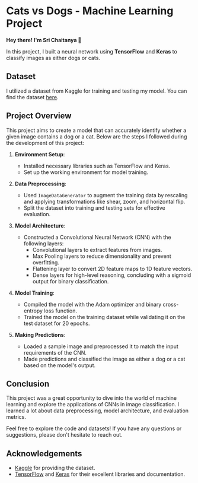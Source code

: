 # Cats vs Dogs - Machine Learning Project

**Hey there! I'm Sri Chaitanya 👋**

In this project, I built a neural network using **TensorFlow** and **Keras** to classify images as either dogs or cats.

## Dataset

I utilized a dataset from Kaggle for training and testing my model. You can find the dataset [here](https://www.kaggle.com/datasets/d4rklucif3r/cat-and-dogs?select=dataset).

## Project Overview

This project aims to create a model that can accurately identify whether a given image contains a dog or a cat. Below are the steps I followed during the development of this project:

1. **Environment Setup**:
   - Installed necessary libraries such as TensorFlow and Keras.
   - Set up the working environment for model training.

2. **Data Preprocessing**:
   - Used `ImageDataGenerator` to augment the training data by rescaling and applying transformations like shear, zoom, and horizontal flip.
   - Split the dataset into training and testing sets for effective evaluation.

3. **Model Architecture**:
   - Constructed a Convolutional Neural Network (CNN) with the following layers:
     - Convolutional layers to extract features from images.
     - Max Pooling layers to reduce dimensionality and prevent overfitting.
     - Flattening layer to convert 2D feature maps to 1D feature vectors.
     - Dense layers for high-level reasoning, concluding with a sigmoid output for binary classification.

4. **Model Training**:
   - Compiled the model with the Adam optimizer and binary cross-entropy loss function.
   - Trained the model on the training dataset while validating it on the test dataset for 20 epochs.

5. **Making Predictions**:
   - Loaded a sample image and preprocessed it to match the input requirements of the CNN.
   - Made predictions and classified the image as either a dog or a cat based on the model's output.

## Conclusion

This project was a great opportunity to dive into the world of machine learning and explore the applications of CNNs in image classification. I learned a lot about data preprocessing, model architecture, and evaluation metrics.

Feel free to explore the code and datasets! If you have any questions or suggestions, please don't hesitate to reach out.

## Acknowledgements

- [Kaggle](https://www.kaggle.com) for providing the dataset.
- [TensorFlow](https://www.tensorflow.org/) and [Keras](https://keras.io/) for their excellent libraries and documentation.

